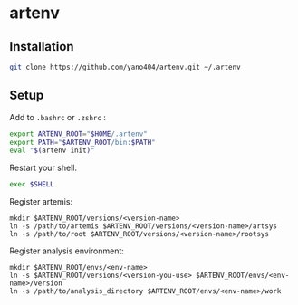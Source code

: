 artenv
======

## Installation

```sh
git clone https://github.com/yano404/artenv.git ~/.artenv
```

## Setup

Add to `.bashrc` or `.zshrc` :

```sh
export ARTENV_ROOT="$HOME/.artenv"
export PATH="$ARTENV_ROOT/bin:$PATH"
eval "$(artenv init)"
```

Restart your shell.

```sh
exec $SHELL
```

Register artemis:

```
mkdir $ARTENV_ROOT/versions/<version-name>
ln -s /path/to/artemis $ARTENV_ROOT/versions/<version-name>/artsys
ln -s /path/to/root $ARTENV_ROOT/versions/<version-name>/rootsys
```

Register analysis environment:

```
mkdir $ARTENV_ROOT/envs/<env-name>
ln -s $ARTENV_ROOT/versions/<version-you-use> $ARTENV_ROOT/envs/<env-name>/version
ln -s /path/to/analysis_directory $ARTENV_ROOT/envs/<env-name>/work
```

